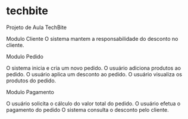 # techbite
Projeto de Aula TechBite


Modulo Cliente
O sistema mantem a responsabilidade do desconto no cliente.

Modulo Pedido

O sistema inicia e cria um novo pedido.
O usuário adiciona produtos ao pedido.
O usuário aplica um desconto ao pedido.
O usuário visualiza os produtos do pedido.

Modulo Pagamento

O usuário solicita o cálculo do valor total do pedido.
O usuário efetua o pagamento do pedido
O sistema consulta o desconto pelo cliente.

